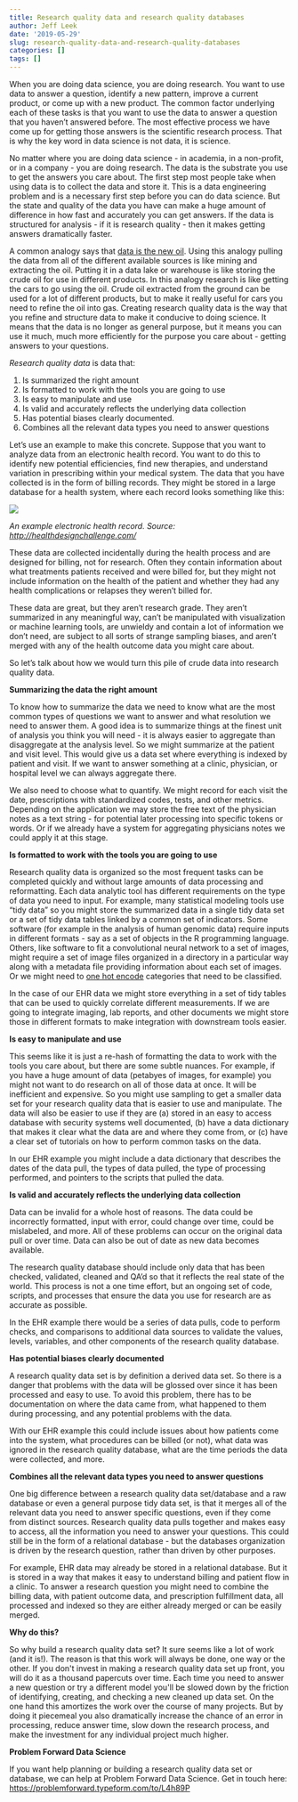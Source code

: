 ```yaml
---
title: Research quality data and research quality databases
author: Jeff Leek
date: '2019-05-29'
slug: research-quality-data-and-research-quality-databases
categories: []
tags: []
---
```


When you are doing data science, you are doing research. You want to use data to answer a question, identify a new pattern, improve a current product, or come up with a new product. The common factor underlying each of these tasks is that you want to use the data to answer a question that you haven’t answered before. The most effective process we have come up for getting those answers is the scientific research process. That is why the key word in data science is not data, it is science. 

No matter where you are doing data science - in academia, in a non-profit, or in a company - you are doing research. The data is the substrate you use to get the answers you care about. The first step most people take when using data is to collect the data and store it. This is a data engineering problem and is a necessary first step before you can do data science. But the state and quality of the data you have can make a huge amount of difference in how fast and accurately you can get answers. If the data is structured for analysis - if it is research quality  - then it makes getting answers dramatically faster. 

A common analogy says that [data is the new oil](https://www.economist.com/leaders/2017/05/06/the-worlds-most-valuable-resource-is-no-longer-oil-but-data). Using this analogy pulling the data from all of the different available sources is like mining and extracting the oil. Putting it in a data lake or warehouse is like storing the crude oil for use in different products. In this analogy research is like getting the cars to go using the oil. Crude oil extracted from the ground can be used for a lot of different products, but to make it really useful for cars you need to refine the oil into gas. Creating research quality data is the way that you refine and structure data to make it conducive to doing science. It means that the data is no longer as general purpose, but it means you can use it much, much more efficiently for the purpose you care about - getting answers to your questions. 

_Research quality data_ is data that: 

1. Is summarized the right amount
2. Is formatted to work with the tools you are going to use
3. Is easy to manipulate and use 
4. Is valid and accurately reflects the underlying data collection
5. Has potential biases clearly documented. 
6. Combines all the relevant data types you need to answer questions

Let’s use an example to make this concrete. Suppose that you want to analyze data from an electronic health record. You want to do this to identify new potential efficiencies, find new therapies, and understand variation in prescribing within your medical system. The data that you have collected is in the form of billing records. They might be stored in a large database for a health system, where each record looks something like this: 

![](http://healthdesignchallenge.com/images/status-quo.png)

_An example electronic health record. Source: http://healthdesignchallenge.com/_

These data are collected incidentally during the health process and are designed for billing, not for research. Often they contain information about what treatments patients received and were billed for, but they might not include information on the health of the patient and whether they had any health complications or relapses they weren’t billed for. 

These data are great, but they aren’t research grade. They aren’t summarized in any meaningful way, can’t be manipulated with visualization or machine learning tools, are unwieldy and contain a lot of information we don’t need, are subject to all sorts of strange sampling biases, and aren’t merged with any of the health outcome data you might care about. 

So let’s talk about how we would turn this pile of crude data into research quality data. 

__Summarizing the data the right amount__

To know how to summarize the data we need to know what are the most common types of questions we want to answer and what resolution we need to answer them. A good idea is to summarize things at the finest unit of analysis you think you will need - it is always easier to aggregate than disaggregate at the analysis level. So we might summarize at the patient and visit level. This would give us a data set where everything is indexed by patient and visit. If we want to answer something at a clinic, physician, or hospital level we can always aggregate there. 

We also need to choose what to quantify. We might record for each visit the date, prescriptions with standardized codes, tests, and other metrics. Depending on the application we may store the free text of the physician notes as a text string - for potential later processing into specific tokens or words. Or if we already have a system for aggregating physicians notes we could apply it at this stage. 

__Is formatted to work with the tools you are going to use__

Research quality data is organized so the most frequent tasks can be completed quickly and without large amounts of data processing and reformatting. Each data analytic tool has different requirements on the type of data you need to input. For example, many statistical modeling tools use “tidy data” so you might store the summarized data in a single tidy data set or a set of tidy data tables linked by a common set of indicators. Some software (for example in the analysis of human genomic data) require inputs in different formats - say as a set of objects in the R programming language. Others, like software to fit a convolutional neural network to a set of images, might require a set of image files organized in a directory in a particular way along with a metadata file providing information about each set of images. Or we might need to [one hot encode](https://machinelearningmastery.com/why-one-hot-encode-data-in-machine-learning/) categories that need to be classified. 


In the case of our EHR data we might store everything in a set of tidy tables that can be used to quickly correlate different measurements. If we are going to integrate imaging, lab reports, and other documents we might store those in different formats to make integration with downstream tools easier. 


__Is easy to manipulate and use__

This seems like it is just a re-hash of formatting the data to work with the tools you care about, but there are some subtle nuances. For example, if you have a huge amount of data (petabyes of images, for example) you might not want to do research on all of those data at once. It will be inefficient and expensive. So you might use sampling to get a smaller data set for your research quality data that is easier to use and manipulate. The data will also be easier to use if they are (a) stored in an easy to access database with security systems well documented, (b) have a data dictionary that makes it clear what the data are and where they come from, or (c) have a clear set of tutorials on how to perform common tasks on the data. 

In our EHR example you might include a data dictionary that describes the dates of the data pull, the types of data pulled, the type of processing performed, and pointers to the scripts that pulled the data. 

__Is valid and accurately reflects the underlying data collection__

Data can be invalid for a whole host of reasons. The data could be incorrectly formatted, input with error, could change over time, could be mislabeled, and more. All of these problems can occur on the original data pull or over time. Data can also be out of date as new data becomes available. 

The research quality database should include only data that has been checked, validated, cleaned and QA’d so that it reflects the real state of the world. This process is not a one time effort, but an ongoing set of code, scripts, and processes that ensure the data you use for research are as accurate as possible. 

In the EHR example there would be a series of data pulls, code to perform checks, and comparisons to additional data sources to validate the values, levels, variables, and other components of the research quality database. 



__Has potential biases clearly documented__

A research quality data set is by definition a derived data set. So there is a danger that problems with the data will be glossed over since it has been processed and easy to use. To avoid this problem, there has to be documentation on where the data came from, what happened to them during processing, and any potential problems with the data. 

With our EHR example this could include issues about how patients come into the system, what procedures can be billed (or not), what data was ignored in the research quality database, what are the time periods the data were collected, and more. 

__Combines all the relevant data types you need to answer questions__

One big difference between a research quality data set/database and a raw database or even a general purpose tidy data set, is that it merges all of the relevant data you need to answer specific questions, even if they come from distinct sources. Research quality data pulls together and makes easy to access, all the information you need to answer your questions. This could still be in the form of a relational database - but the databases organization is driven by the research question, rather than driven by other purposes. 

For example, EHR data may already be stored in a relational database. But it is stored in a way that makes it easy to understand billing and patient flow in a clinic. To answer a research question you might need to combine the billing data, with patient outcome data, and prescription fulfillment data, all processed and indexed so they are either already merged or can be easily merged. 


__Why do this?__

So why build a research quality data set? It sure seems like a lot of work (and it is!). The reason is that this work will always be done, one way or the other. If you don't invest in making a research quality data set up front, you will do it as a thousand papercuts over time. Each time you need to answer a new question or try a different model you'll be slowed down by the friction of identifying, creating, and checking a new cleaned up data set. On the one hand this amortizes the work over the course of many projects. But by doing it piecemeal you also dramatically increase the chance of an error in processing, reduce answer time, slow down the research process, and make the investment for any individual project much higher. 


__Problem Forward Data Science__

If you want help planning or building a research quality data set or database, we can help at Problem Forward Data Science. Get in touch here: https://problemforward.typeform.com/to/L4h89P


